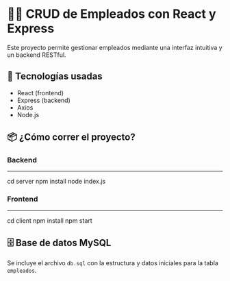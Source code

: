  # 🧑‍💻 CRUD de Empleados con React y Express

Este proyecto permite gestionar empleados mediante una interfaz intuitiva y un backend RESTful.

## 🚀 Tecnologías usadas

- React (frontend)
- Express (backend)
- Axios
- Node.js

## 📦 ¿Cómo correr el proyecto?

### Backend
------
cd server
npm install
node index.js

### Frontend 
----
cd client
npm install
npm start

## 🗄️ Base de datos MySQL

Se incluye el archivo `db.sql` con la estructura y datos iniciales para la tabla `empleados`.